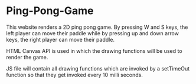 # Ping-Pong-Game
This website renders a 2D ping pong game. By pressing W and S keys, the left player can move their paddle while by pressing up and down arrow keys, the right player can move their paddle.

HTML Canvas API is used in which the drawing functions will be used to render the game.

JS file will contain all drawing functions which are invoked by a setTimeOut function so that they get invoked every 10 milli seconds.
